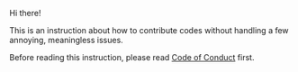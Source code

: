 Hi there!

This is an instruction about how to contribute codes without handling a few annoying, meaningless issues.

Before reading this instruction, please read [Code of Conduct](CODE_OF_CONDUCT.md) first.


